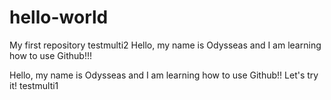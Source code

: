 # hello-world
My first repository
testmulti2
Hello, my name is Odysseas and I am learning how to use Github!!!

Hello, my name is Odysseas and I am learning how to use Github!!
Let's try it!
testmulti1
